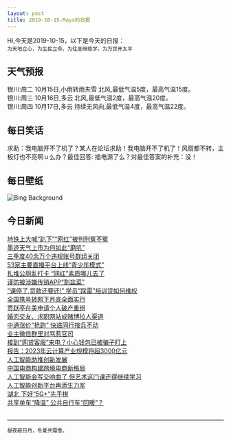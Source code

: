 ```yaml
---
layout: post
title: 2019-10-15-Mayx的日报
---
```


Hi,今天是2019-10-15，以下是今天的日报：<br><small>
为天地立心，为生民立命，为往圣继绝学，为万世开太平</small><!--more-->
## 天气预报
银川:周二 10月15日,小雨转雨夹雪 北风,最低气温5度，最高气温15度。<br>银川:周三 10月16日,多云 北风,最低气温2度，最高气温20度。<br>银川:周四 10月17日,多云 持续无风向,最低气温4度，最高气温22度。
## 每日笑话
求助：我电脑开不了机了？某人在论坛求助！我电脑开不了机了！风扇都不转，主板灯也不亮啊ｕ么办？最佳回答: 插电源了么？对最佳答案的补充：没！
## 每日壁纸
![Bing Background](https://cn.bing.com/th?id=OHR.AlbertaThanksgiving_EN-US0590725789_1920x1080.jpg&rf=LaDigue_1920x1080.jpg&pid=hp "Sunrise in Alberta, Canada (© Ambre Haller/Moment/Getty Images)")
## 今日新闻

[地铁上大喊“趴下”“网红”被判刑冤不冤](http://it.people.com.cn/n1/2019/1015/c1009-31399871.html)   
[墨迹天气上市为何如此“磨叽”](http://it.people.com.cn/n1/2019/1015/c1009-31399879.html)   
[三季度40余万个违规账号群组关闭](http://it.people.com.cn/n1/2019/1015/c1009-31399874.html)   
[53家主要直播平台上线“青少年模式”](http://it.people.com.cn/n1/2019/1015/c1009-31399873.html)   
[扎堆公厕乱打卡 “网红”素质哪儿去了](http://it.people.com.cn/n1/2019/1015/c1009-31399872.html)   
[谨防被涉嫌传销APP“割韭菜”](http://it.people.com.cn/n1/2019/1015/c1009-31399870.html)   
[“课停了,贷款还要还!” 学员“踩雷”培训贷如何维权](http://it.people.com.cn/n1/2019/1015/c1009-31399968.html)   
[全国携号转网下月底全面实行](http://it.people.com.cn/n1/2019/1015/c1009-31399889.html)   
[贾跃亭在美申请个人破产重组](http://it.people.com.cn/n1/2019/1015/c1009-31399908.html)   
[婚恋交友、求职网站成赌博拉人渠道](http://it.people.com.cn/n1/2019/1015/c1009-31399932.html)   
[中通涨价“抢跑” 快递同行按兵不动](http://it.people.com.cn/n1/2019/1015/c1009-31399937.html)   
[业主微信群里对骂惹官司](http://it.people.com.cn/n1/2019/1015/c1009-31400004.html)   
[接到“网贷客服”来电？小心钱包已被骗子盯上](http://it.people.com.cn/n1/2019/1015/c1009-31400011.html)   
[报告：2023年云计算产业规模将超3000亿元](http://it.people.com.cn/n1/2019/1015/c1009-31400053.html)   
[人工智能助推创新发展](http://it.people.com.cn/n1/2019/1015/c1009-31399957.html)   
[中国电商构建跨境电商新格局](http://it.people.com.cn/n1/2019/1015/c1009-31400021.html)   
[人工智能会写交响曲了 但艺术这门课还得继续学习](http://it.people.com.cn/n1/2019/1015/c1009-31399895.html)   
[人工智能创新平台再添生力军](http://it.people.com.cn/n1/2019/1015/c1009-31399956.html)   
[湖北 下好“5G+”先手棋](http://it.people.com.cn/n1/2019/1015/c1009-31399949.html)   
[共享单车“降温” 公共自行车“回暖”？](http://it.people.com.cn/n1/2019/1015/c1009-31399916.html)   
<br />

***

<small>昼夜蔽日月，冬夏共霜雪。</small>
